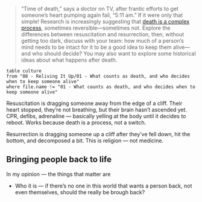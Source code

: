> “Time of death,” says a doctor on TV, after frantic efforts to get someone’s heart pumping again fail, “5:11 am.” If it were only that simple! Research is increasingly suggesting that [death is a complex process](https://www.technologyreview.com/2023/11/17/1082937/what-is-death/), sometimes reversible—sometimes not. Explore the differences between resuscitation and resurrection, then, without getting too dark, discuss with your team: how much of a person’s mind needs to be intact for it to be a good idea to keep them alive—and who should decide? You may also want to explore some historical ideas about what happens after death.

```dataview
table culture
from "08 - Reliving It Up/01 - What counts as death, and who decides when to keep someone alive"
where file.name != "01 - What counts as death, and who decides when to keep someone alive"
```

Resuscitation is dragging someone away from the edge of a cliff. Their heart stopped, they’re not breathing, but their brain hasn’t ascended yet. CPR, defibs, adrenaline — basically yelling at the body until it decides to reboot. Works because death is a process, not a switch.

Resurrection is dragging someone up a cliff after they’ve fell down, hit the bottom, and decomposed a bit. This is religion — not medicine.

## Bringing people back to life

In my opinion — the things that matter are

 - Who it is — if there’s no one in this world that wants a person back, not even themselves, should the really be brough back?